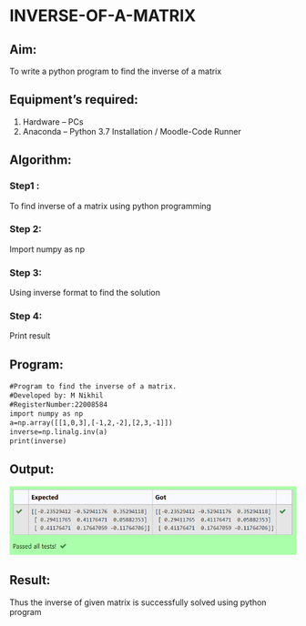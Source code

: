 # INVERSE-OF-A-MATRIX
## Aim:
To write a python program to find the inverse of a matrix
## Equipment’s required:
1. 	Hardware – PCs
2. 	Anaconda – Python 3.7 Installation / Moodle-Code Runner
## Algorithm:
### Step1 : 
To find inverse of a matrix using python programming
### Step 2: 
Import numpy as np
### Step 3: 
Using inverse format to find the solution
### Step 4: 
Print result

## Program:
```
#Program to find the inverse of a matrix.
#Developed by: M Nikhil
#RegisterNumber:22008584
import numpy as np
a=np.array([[1,0,3],[-1,2,-2],[2,3,-1]])
inverse=np.linalg.inv(a)
print(inverse)
```
## Output:
![OUTPUT](Screenshot%20(51).png)
## Result:
Thus the inverse of given matrix is successfully solved using python program

